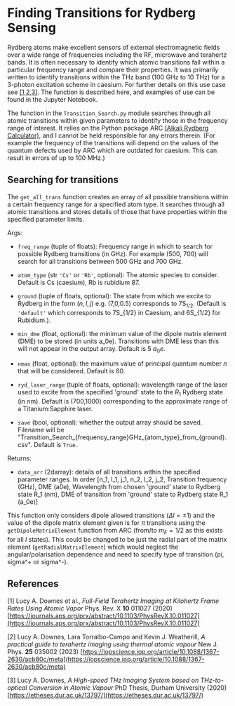# Finding Transitions for Rydberg Sensing

Rydberg atoms make excellent sensors of external electromagnetic fields over a wide range of frequencies including the RF, microwave and terahertz bands. It is often necessary to identify which atomic transitions fall within a particular frequency range and compare their properties. It was primarily written to identify transitions within the THz band (100 GHz to 10 THz) for a 3-photon excitation scheme in caesium. For further details on this use case see [[1,2,3]](#References). The function is described here, and examples of use can be found in the Jupyter Notebook.

The function in the `Transition_Search.py` module searches through all atomic transitions within given parameters to identify those in the frequency range of interest. It relies on the Python package ARC [(Alkali Rydberg Calculator)](https://arc-alkali-rydberg-calculator.readthedocs.io/en/latest/), and I cannot be held responsible for any errors therein. (For example the frequency of the transitions will depend on the values of the quantum defects used by ARC which are outdated for caesium. This can result in errors of up to 100 MHz.) 

## Searching for transitions

The `get_all_trans` function creates an array of all possible transitions within a certain frequency range for a specified atom type. It searches through all atomic transitions and stores details of those that have properties within the specified parameter limits.

Args:
 - `freq_range` (tuple of floats): Frequency range in which to search for possible Rydberg transitions (in GHz). For example (500, 700) will search for all transitions between 500 GHz and 700 GHz.

 - `atom_type` (str `'Cs'` or `'Rb'`, optional): The atomic species to consider. Default is Cs (caesium), Rb is rubidium 87.
 - `ground` (tuple of floats, optional): The state from which we excite to Rydberg in the form $(n,l,j)$ e.g. (7,0,0.5) corresponds to $7\mathrm{S}_{1/2}$. (Default is `'default'` which corresponds to 7S_{1/2} in Caesium, and 6S_{1/2} for Rubidium.).
 - `min_dme` (float, optional): the minimum value of the dipole matrix element (DME) to be stored (in units a_0e). Transitions with DME less than this will not appear in the output array. Default is 5 $a_0 e$.
 - `nmax` (float, optional): the maximum value of principal quantum number $n$ that will be considered. Default is 80.
 - `ryd_laser_range` (tuple of floats, optional): wavelength range of the laser used to excite from the specified 'ground' state to the $R_1$ Rydberg state (in nm). Default is (700,1000) corresponding to the approximate range of a Titanium:Sapphire laser. 
 - `save` (bool, optional): whether the output array should be saved. Filename will be "Transition_Search_{frequency_range}GHz_{atom_type}\_from_{ground}.csv". Default is `True`.
 
Returns:
 - `data_arr` (2darray): details of all transitions within the specified parameter ranges. In order [n_1, l_1, j_1, n_2, l_2, j_2, Transition frequency (GHz), DME (a0e), Wavelength from chosen 'ground' state to Rydberg state R_1 (nm), DME of transition from 'ground' state to Rydberg state R_1 (a_0e)]
 
This function only considers dipole allowed transitions ($\Delta l = \pm1$) and the value of the dipole matrix element given is for $\pi$ transitions using the `getDipoleMatrixElement` function from ARC (from/to $m_F = 1/2$ as this exists for all $l$ states). This could be changed to be just the radial part of the matrix element (`getRadialMatrixElement`) which would neglect the angular/polarisation dependence and need to specify type of transition (pi, sigma^+ or sigma^-).

## References

[1] Lucy A. Downes et al., *Full-Field Terahertz Imaging at Kilohertz Frame Rates Using Atomic Vapor* Phys. Rev. X **10** 011027 (2020) [https://journals.aps.org/prx/abstract/10.1103/PhysRevX.10.011027](https://journals.aps.org/prx/abstract/10.1103/PhysRevX.10.011027)

[2] Lucy A. Downes, Lara Torralbo-Campo and Kevin J. Weatherill, *A practical guide to terahertz imaging using thermal atomic vapour* New J. Phys. **25** 035002 (2023) [https://iopscience.iop.org/article/10.1088/1367-2630/acb80c/meta](https://iopscience.iop.org/article/10.1088/1367-2630/acb80c/meta)

[3] Lucy A. Downes, *A High-speed THz Imaging System based on THz-to-optical Conversion in Atomic Vapour* PhD Thesis, Durham University (2020) [https://etheses.dur.ac.uk/13797/](https://etheses.dur.ac.uk/13797/)
